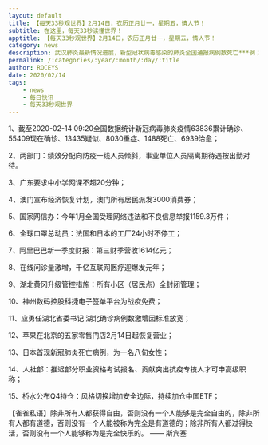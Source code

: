 ```yaml
---
layout: default
title: 【每天33秒观世界】2月14日，农历正月廿一，星期五，情人节！
subtitle: 在这里，每天33秒读懂世界！
apptitle: 【每天33秒观世界】2月14日，农历正月廿一，星期五，情人节！
category: news
description: 武汉肺炎最新情况进展，新型冠状病毒感染的肺炎全国通报病例数死亡***例；在这里，每天33秒或60秒读懂世界，免费每日快讯新闻简报接口API，微语简报接口API，Skylark，爬虫简讯API接口免费，微信可以直接转账到QQ了。【每天33秒观世界】2019年12月12345678910111213141516171819202122232425262728293031日。ROCEYS全栈CEO 2020-01-23 10:22:18
permalink: /:categories/:year/:month/:day/:title
author: ROCEYS
date: 2020/02/14
tags:
    - news
    - 每日快讯
    - 每天33秒观世界
---
```

1、截至2020-02-14 09:20全国数据统计新冠病毒肺炎疫情63836累计确诊、55409现在确诊、13435疑似、8030重症、1488死亡、6939治愈；

2、两部门：绩效分配向防疫一线人员倾斜，事业单位人员隔离期待遇按出勤对待。

3、广东要求中小学网课不超20分钟；

4、澳门宣布经济恢复计划，澳门所有居民派发3000消费券；

5、国家网信办：今年1月全国受理网络违法和不良信息举报1159.3万件；

6、全球口罩总动员：法国和日本的工厂24小时不停工；

7、阿里巴巴新一季度财报：第三财季营收1614亿元；

8、在线问诊量激增，千亿互联网医疗迎爆发元年；

9、湖北黄冈升级管控措施：所有小区（居民点）全封闭管理；

10、神州数码控股科捷电子签单平台为战疫免费；

11、应勇任湖北省委书记 湖北确诊病例数激增因标准放宽；

12、苹果在北京的五家零售门店2月14日起恢复营业；

13、日本首现新冠肺炎死亡病例，为一名八旬女性；

14、人社部：推迟部分职业资格考试报名、贡献突出抗疫专技人才可申高级职称；

15、桥水公布Q4持仓：风格切换增加安全边际，持续加仓中国ETF；


【雀雀私语】除非所有人都获得自由，否则没有一个人能够是完全自由的，除非所有人都有道德，否则没有一个人能被称为完全是有道德的；除非所有人都过得快活，否则没有一个人能够称为是完全快乐的。    —— 斯宾塞